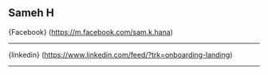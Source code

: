 ## Sameh H
{Facebook} (https://m.facebook.com/sam.k.hana)

----
{linkedin} (https://www.linkedin.com/feed/?trk=onboarding-landing)

-------
